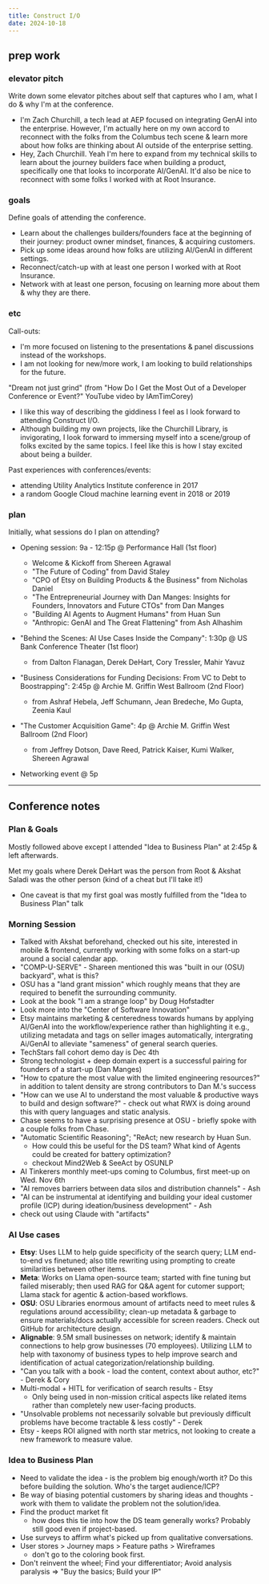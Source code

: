 ```yaml
---
title: Construct I/O
date: 2024-10-18
---
```


## prep work

### elevator pitch

Write down some elevator pitches about self that captures who I am, what I do & why I'm at the conference.
- I'm Zach Churchill, a tech lead at AEP focused on integrating GenAI into the enterprise.
However, I'm actually here on my own accord to reconnect with the folks from the Columbus tech scene &
learn more about how folks are thinking about AI outside of the enterprise setting.
- Hey, Zach Churchill. Yeah I'm here to expand from my technical skills to learn about the journey builders face when building a product,
specifically one that looks to incorporate AI/GenAI. It'd also be nice to reconnect with some folks I worked with at Root Insurance.

### goals

Define goals of attending the conference.
- Learn about the challenges builders/founders face at the beginning of their journey: product owner mindset, finances, & acquiring customers.
- Pick up some ideas around how folks are utilizing AI/GenAI in different settings.
- Reconnect/catch-up with at least one person I worked with at Root Insurance.
- Network with at least one person, focusing on learning more about them & why they are there.

### etc

Call-outs:
- I'm more focused on listening to the presentations & panel discussions instead of the workshops.
- I am not looking for new/more work, I am looking to build relationships for the future.

"Dream not just grind" (from "How Do I Get the Most Out of a Developer Conference or Event?" YouTube video by IAmTimCorey)
- I like this way of describing the giddiness I feel as I look forward to attending Construct I/O.
- Although building my own projects, like the Churchill Library, is invigorating,
I look forward to immersing myself into a scene/group of folks excited by the same topics.
I feel like this is how I stay excited about being a builder.

Past experiences with conferences/events:
- attending Utility Analytics Institute conference in 2017
- a random Google Cloud machine learning event in 2018 or 2019

### plan

Initially, what sessions do I plan on attending?
- Opening session: 9a - 12:15p @ Performance Hall (1st floor)
  - Welcome & Kickoff from Shereen Agrawal
  - "The Future of Coding" from David Staley
  - "CPO of Etsy on Building Products & the Business" from Nicholas Daniel
  - "The Entrepreneurial Journey with Dan Manges: Insights for Founders, Innovators and Future CTOs" from Dan Manges
  - "Building AI Agents to Augment Humans" from Huan Sun
  - "Anthropic: GenAI and The Great Flattening" from Ash Alhashim

- "Behind the Scenes: AI Use Cases Inside the Company": 1:30p @ US Bank Conference Theater (1st floor)
  - from Dalton Flanagan, Derek DeHart, Cory Tressler, Mahir Yavuz

- "Business Considerations for Funding Decisions: From VC to Debt to Boostrapping": 2:45p @ Archie M. Griffin West Ballroom (2nd Floor)
  - from Ashraf Hebela, Jeff Schumann, Jean Bredeche, Mo Gupta, Zeenia Kaul

- "The Customer Acquisition Game": 4p @ Archie M. Griffin West Ballroom (2nd Floor)
  - from Jeffrey Dotson, Dave Reed, Patrick Kaiser, Kumi Walker, Shereen Agrawal

- Networking event @ 5p

---

## Conference notes

### Plan & Goals

Mostly followed above except I attended "Idea to Business Plan" at 2:45p & left afterwards.

Met my goals where Derek DeHart was the person from Root & Akshat Saladi was the other person (kind of a cheat but I'll take it!)
- One caveat is that my first goal was mostly fulfilled from the "Idea to Business Plan" talk

### Morning Session

- Talked with Akshat beforehand, checked out his site, interested in mobile & frontend, currently working with some folks on a start-up around a social calendar app.
- "COMP-U-SERVE" - Shareen mentioned this was "built in our (OSU) backyard", what is this?
- OSU has a "land grant mission" which roughly means that they are required to benefit the surrounding community.
- Look at the book "I am a strange loop" by Doug Hofstadter
- Look more into the "Center of Software Innovation"
- Etsy maintains marketing & centeredness towards humans by applying AI/GenAI into the workflow/experience rather than highlighting it e.g., utilizing metadata and tags on seller images automatically, intergrating Ai/GenAI to alleviate "sameness" of general search queries.
- TechStars fall cohort demo day is Dec 4th
- Strong technologist + deep domain expert is a successful pairing for founders of a start-up (Dan Manges)
- "How to cpature the most value with the limited engineering resources?" in addition to talent density are strong contributors to Dan M.'s success
- "How can we use AI to understand the most valuable & productive ways to build and design software?" - check out what RWX is doing around this with query languages and static analysis.
- Chase seems to have a surprising presence at OSU - briefly spoke with a couple folks from Chase.
- "Automatic Scientific Reasoning"; "ReAct; new research by Huan Sun.
  - How could this be useful for the DS team? What kind of Agents could be created for battery optimization?
  - checkout Mind2Web & SeeAct by OSUNLP
- AI Tinkerers monthly meet-ups coming to Columbus, first meet-up on Wed. Nov 6th
- "AI removes barriers between data silos and distribution channels" - Ash
- "AI can be instrumental at identifying and building your ideal customer profile (ICP) during ideation/business development" - Ash
- check out using Claude with "artifacts"

### AI Use cases

- **Etsy**: Uses LLM to help guide specificity of the search query; LLM end-to-end vs finetuned; also title rewriting using prompting to create similarities between other items.
- **Meta**: Works on Llama open-source team; started with fine tuning but failed miserably; then used RAG for Q&A agent for cutomer support; Llama stack for agentic & action-based workflows.
- **OSU**: OSU Libraries enormous amount of artifacts need to meet rules & regulations around accessibility; clean-up metadata & garbage to ensure materials/docs actually accessible for screen readers. Check out GitHub for architecture design.
- **Alignable**: 9.5M small businesses on network; identify & maintain connections to help grow businesses (70 employees). Utilizing LLM to help with taxonomy of business types to help improve search and identification of actual categorization/relationship building.
- "Can you talk with a book - load the content, context about author, etc?" - Derek & Cory
- Multi-modal + HITL for verification of search results - Etsy
  - Only being used in non-mission critical aspects like related items rather than completely new user-facing products.
- "Unsolvable problems not necessarily solvable but previously difficult problems have become tractable & less costly" - Derek
- Etsy - keeps ROI aligned with north star metrics, not looking to create a new framework to measure value.

### Idea to Business Plan

- Need to validate the idea - is the problem big enough/worth it? Do this before building the solution. Who's the target audience/ICP?
- Be way of biasing potential customers by sharing ideas and thoughts - work with them to validate the problem not the solution/idea.
- Find the product market fit
  - how does this tie into how the DS team generally works? Probably still good even if project-based.
- Use surveys to affirm what's picked up from qualitative conversations.
- User stores > Journey maps > Feature paths > Wireframes
  - don't go to the coloring book first.
- Don't reinvent the wheel; Find your differentiator; Avoid analysis paralysis => "Buy the basics; Build your IP"
